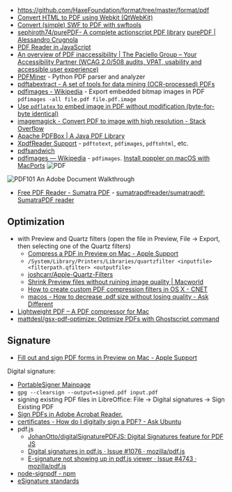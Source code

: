 - https://github.com/HaxeFoundation/format/tree/master/format/pdf
- [Convert HTML to PDF using Webkit (QtWebKit)](https://github.com/wkhtmltopdf/wkhtmltopdf)
- [Convert (simple) SWF to PDF with swftools](https://gist.github.com/mems/5301297)
- [sephiroth74/purePDF- A complete actionscript PDF library](https://github.com/sephiroth74/purePDF) [purePDF | Alessandro Crugnola](http://blog.sephiroth.it/projects/purepdf/)
- [PDF Reader in JavaScript](https://github.com/mozilla/pdf.js)
- [An overview of PDF inaccessibility | The Paciello Group – Your Accessibility Partner (WCAG 2.0/508 audits, VPAT, usability and accessible user experience)](https://www.paciellogroup.com/blog/2017/02/pdf-inaccessibility/)
- [PDFMiner](http://www.unixuser.org/~euske/python/pdfminer/) - Python PDF parser and analyzer
- [pdftabextract - A set of tools for data mining (OCR-processed) PDFs](https://github.com/WZBSocialScienceCenter/pdftabextract)
- [pdfimages - Wikipedia](https://en.wikipedia.org/wiki/Pdfimages) - Export embedded bitmap images in PDF `pdfimages -all file.pdf file.pdf.image`
- [Use `pdflatex` to embed image in PDF without modification (byte-for-byte identical)](https://askubuntu.com/questions/776679/why-are-the-images-produced-by-pdfimages-different-when-using-the-all-flag#778395)
- [imagemagick - Convert PDF to image with high resolution - Stack Overflow](https://stackoverflow.com/questions/6605006/convert-pdf-to-image-with-high-resolution#6605085)
- [Apache PDFBox | A Java PDF Library](https://pdfbox.apache.org/)
- [XpdfReader Support](https://www.xpdfreader.com/support.html) - `pdftotext`, `pdfimages`, `pdftohtml`, etc.
- [pdfsandwich](http://www.tobias-elze.de/pdfsandwich/)
- [pdfimages — Wikipedia](https://en.wikipedia.org/wiki/Pdfimages) - `pdfimages`. [Install poppler on macOS with MacPorts](https://ports.macports.org/port/poppler/)
![PDF](PDF.png)

![PDF101 An Adobe Document Walkthrough](PDF101%20an%20Adobe%20document%20walkthrough.png)

- [Free PDF Reader - Sumatra PDF](https://www.sumatrapdfreader.org/free-pdf-reader) - [sumatrapdfreader/sumatrapdf: SumatraPDF reader](https://github.com/sumatrapdfreader/sumatrapdf)

## Optimization

- with Preview and Quartz filters (open the file in Preview, File -> Export, then selecting one of the Quartz filters)
	- [Compress a PDF in Preview on Mac - Apple Support](https://support.apple.com/guide/preview/compress-a-pdf-prvw1509/mac)
	- `/System/Library/Printers/Libraries/quartzfilter <inputfile> <filterpath.qfilter> <outputfile>`
	- [joshcarr/Apple-Quartz-Filters](https://github.com/joshcarr/Apple-Quartz-Filters)
	- [Shrink Preview files without ruining image quality | Macworld](https://web.archive.org/web/20240404094654/https://www.macworld.com/article/218979/shrink-preview-files-without-ruining-image-quality.html)
	- [How to create custom PDF compression filters in OS X - CNET](https://web.archive.org/web/20240614195748/https://www.cnet.com/tech/computing/how-to-create-custom-pdf-compression-filters-in-os-x/)
	- [macos - How to decrease .pdf size without losing quality - Ask Different](https://apple.stackexchange.com/questions/297417/how-to-decrease-pdf-size-without-losing-quality)
- [Lightweight PDF – A PDF compressor for Mac](https://lightweightpdf.com/)
- [mattdesl/gsx-pdf-optimize: Optimize PDFs with Ghostscript command](https://github.com/mattdesl/gsx-pdf-optimize)

## Signature

- [Fill out and sign PDF forms in Preview on Mac - Apple Support](https://support.apple.com/guide/preview/fill-out-and-sign-pdf-forms-prvw35725/mac)

Digital signature:

- [PortableSigner Mainpage](http://portablesigner.sourceforge.net/)
- `gpg --clearsign --output=signed.pdf input.pdf`
- signing existing PDF files in LibreOffice: File → Digital signatures → Sign Existing PDF
- [Sign PDFs in Adobe Acrobat Reader.](https://helpx.adobe.com/reader/using/sign-pdfs.html)
- [certificates - How do I digitally sign a PDF? - Ask Ubuntu](https://askubuntu.com/questions/147379/how-do-i-digitally-sign-a-pdf)
- pdf.js
	- [JohanOtto/digitalSignaturePDFJS: Digital Signatures feature for PDF JS](https://github.com/JohanOtto/digitalSignaturePDFJS)
	- [Digital signatures in pdf.js · Issue #1076 · mozilla/pdf.js](https://github.com/mozilla/pdf.js/issues/1076)
	- [E-signature not showing up in pdf.js viewer · Issue #4743 · mozilla/pdf.js](https://github.com/mozilla/pdf.js/issues/4743)
- [node-signpdf - npm](https://www.npmjs.com/package/node-signpdf)
- [eSignature standards](https://ec.europa.eu/cefdigital/wiki/display/CEFDIGITAL/eSignature+standards#eSignaturestandards-PAdES%28PDFAdvancedElectronicSignature%29BaselineProfile)
